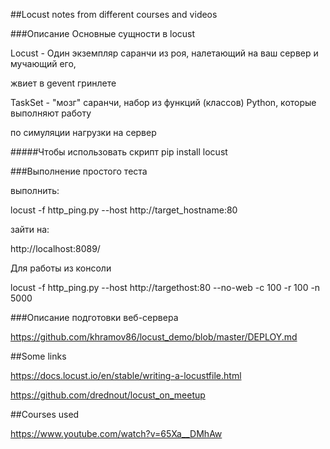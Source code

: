##Locust notes from different courses and videos


###Описание
Основные сущности в locust

Locust - Один экземпляр саранчи из роя, налетающий на ваш сервер и мучающий его,

жвиет в gevent гринлете

TaskSet - "мозг" саранчи, набор из функций (классов) Python, которые выполняют работу

по симуляции нагрузки на сервер

#####Чтобы использовать скрипт
pip install locust

###Выполнение простого теста

выполнить:

locust -f http_ping.py --host http://target_hostname:80

зайти на:

http://localhost:8089/

Для работы из консоли

locust -f http_ping.py --host http://targethost:80 --no-web -c 100 -r 100 -n 5000

###Описание подготовки веб-сервера

https://github.com/khramov86/locust_demo/blob/master/DEPLOY.md

##Some links

https://docs.locust.io/en/stable/writing-a-locustfile.html

https://github.com/drednout/locust_on_meetup

##Courses used

https://www.youtube.com/watch?v=65Xa__DMhAw
 
